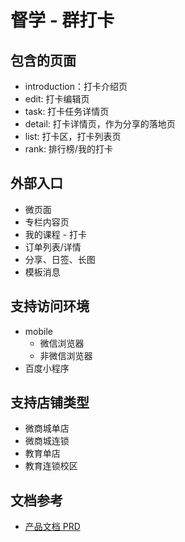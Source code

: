 # 督学 - 群打卡

## 包含的页面

- introduction：打卡介绍页
- edit: 打卡编辑页
- task: 打卡任务详情页
- detail: 打卡详情页，作为分享的落地页
- list: 打卡区，打卡列表页
- rank: 排行榜/我的打卡

## 外部入口

- 微页面
- 专栏内容页
- 我的课程 - 打卡
- 订单列表/详情
- 分享、日签、长图
- 模板消息

## 支持访问环境

- mobile
  - 微信浏览器
  - 非微信浏览器
- 百度小程序

## 支持店铺类型

- 微商城单店
- 微商城连锁
- 教育单店
- 教育连锁校区

## 文档参考

- [产品文档 PRD](https://doc.qima-inc.com/pages/viewpage.action?pageId=51949395)
